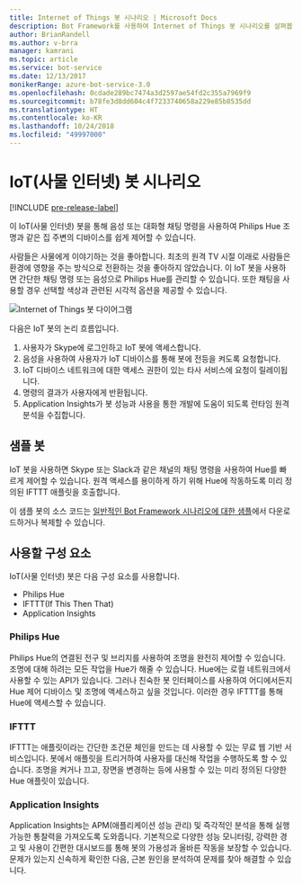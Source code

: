 ```yaml
---
title: Internet of Things 봇 시나리오 | Microsoft Docs
description: Bot Framework를 사용하여 Internet of Things 봇 시나리오를 살펴봅니다.
author: BrianRandell
ms.author: v-brra
manager: kamrani
ms.topic: article
ms.service: bot-service
ms.date: 12/13/2017
monikerRange: azure-bot-service-3.0
ms.openlocfilehash: 0cdade289bc7474a3d2597ae54fd2c355a7969f9
ms.sourcegitcommit: b78fe3d8dd604c4f7233740658a229e85b8535dd
ms.translationtype: HT
ms.contentlocale: ko-KR
ms.lasthandoff: 10/24/2018
ms.locfileid: "49997000"
---
```

# <a name="internet-of-things-iot-bot-scenario"></a>IoT(사물 인터넷) 봇 시나리오

[!INCLUDE [pre-release-label](includes/pre-release-label-v3.md)]

이 IoT(사물 인터넷) 봇을 통해 음성 또는 대화형 채팅 명령을 사용하여 Philips Hue 조명과 같은 집 주변의 디바이스를 쉽게 제어할 수 있습니다.

사람들은 사물에게 이야기하는 것을 좋아합니다. 최초의 원격 TV 시절 이래로 사람들은 환경에 영향을 주는 방식으로 전환하는 것을 좋아하지 않았습니다. 이 IoT 봇을 사용하면 간단한 채팅 명령 또는 음성으로 Philips Hue를 관리할 수 있습니다. 또한 채팅을 사용할 경우 선택할 색상과 관련된 시각적 옵션을 제공할 수 있습니다.

![Internet of Things 봇 다이어그램](~/media/scenarios/bot-service-scenario-iot-bot.png)

다음은 IoT 봇의 논리 흐름입니다.

1. 사용자가 Skype에 로그인하고 IoT 봇에 액세스합니다.
2. 음성을 사용하여 사용자가 IoT 디바이스를 통해 봇에 전등을 켜도록 요청합니다.
3. IoT 디바이스 네트워크에 대한 액세스 권한이 있는 타사 서비스에 요청이 릴레이됩니다.
4. 명령의 결과가 사용자에게 반환됩니다.
5. Application Insights가 봇 성능과 사용을 통한 개발에 도움이 되도록 런타임 원격 분석을 수집합니다.

## <a name="sample-bot"></a>샘플 봇
IoT 봇을 사용하면 Skype 또는 Slack과 같은 채널의 채팅 명령을 사용하여 Hue를 빠르게 제어할 수 있습니다. 원격 액세스를 용이하게 하기 위해 Hue에 작동하도록 미리 정의된 IFTTT 애플릿을 호출합니다.

이 샘플 봇의 소스 코드는 [일반적인 Bot Framework 시나리오에 대한 샘플](https://aka.ms/bot/scenarios)에서 다운로드하거나 복제할 수 있습니다.

## <a name="components-youll-use"></a>사용할 구성 요소
IoT(사물 인터넷) 봇은 다음 구성 요소를 사용합니다.
-   Philips Hue
-   IFTTT(If This Then That)
-   Application Insights

### <a name="philips-hue"></a>Philips Hue
Philips Hue의 연결된 전구 및 브리지를 사용하여 조명을 완전히 제어할 수 있습니다. 조명에 대해 하려는 모든 작업을 Hue가 해줄 수 있습니다. Hue에는 로컬 네트워크에서 사용할 수 있는 API가 있습니다. 그러나 친숙한 봇 인터페이스를 사용하여 어디에서든지 Hue 제어 디바이스 및 조명에 액세스하고 싶을 것입니다. 이러한 경우 IFTTT를 통해 Hue에 액세스할 수 있습니다.

### <a name="ifttt"></a>IFTTT
IFTTT는 애플릿이라는 간단한 조건문 체인을 만드는 데 사용할 수 있는 무료 웹 기반 서비스입니다. 봇에서 애플릿을 트리거하여 사용자를 대신해 작업을 수행하도록 할 수 있습니다. 조명을 켜거나 끄고, 장면을 변경하는 등에 사용할 수 있는 미리 정의된 다양한 Hue 애플릿이 있습니다.

### <a name="application-insights"></a>Application Insights
Application Insights는 APM(애플리케이션 성능 관리) 및 즉각적인 분석을 통해 실행 가능한 통찰력을 가져오도록 도와줍니다. 기본적으로 다양한 성능 모니터링, 강력한 경고 및 사용이 간편한 대시보드를 통해 봇의 가용성과 올바른 작동을 보장할 수 있습니다. 문제가 있는지 신속하게 확인한 다음, 근본 원인을 분석하여 문제를 찾아 해결할 수 있습니다.
